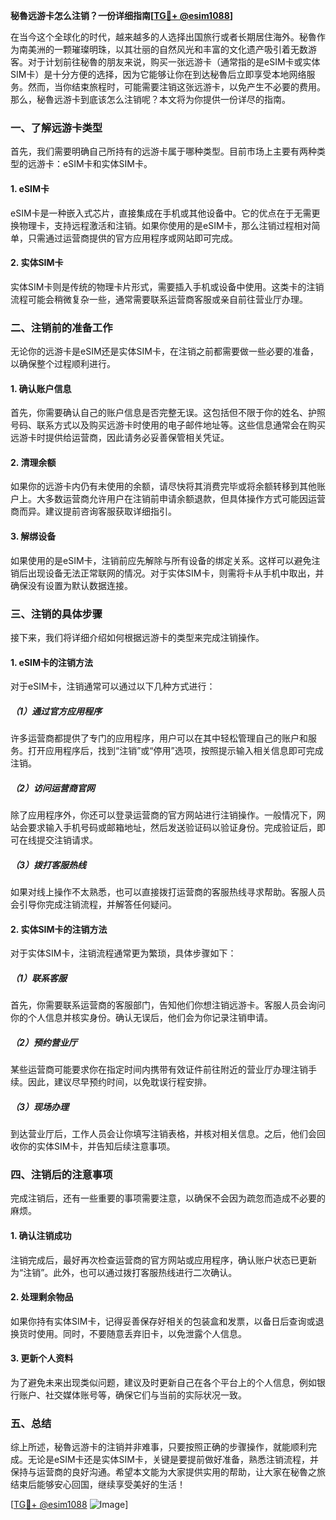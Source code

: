 **秘魯远游卡怎么注销？一份详细指南[[TG💪+ @esim1088](https://t.me/s/esim1088)]**

在当今这个全球化的时代，越来越多的人选择出国旅行或者长期居住海外。秘魯作为南美洲的一颗璀璨明珠，以其壮丽的自然风光和丰富的文化遗产吸引着无数游客。对于计划前往秘魯的朋友来说，购买一张远游卡（通常指的是eSIM卡或实体SIM卡）是十分方便的选择，因为它能够让你在到达秘魯后立即享受本地网络服务。然而，当你结束旅程时，可能需要注销这张远游卡，以免产生不必要的费用。那么，秘魯远游卡到底该怎么注销呢？本文将为你提供一份详尽的指南。

### **一、了解远游卡类型**

首先，我们需要明确自己所持有的远游卡属于哪种类型。目前市场上主要有两种类型的远游卡：eSIM卡和实体SIM卡。

#### **1. eSIM卡**
eSIM卡是一种嵌入式芯片，直接集成在手机或其他设备中。它的优点在于无需更换物理卡，支持远程激活和注销。如果你使用的是eSIM卡，那么注销过程相对简单，只需通过运营商提供的官方应用程序或网站即可完成。

#### **2. 实体SIM卡**
实体SIM卡则是传统的物理卡片形式，需要插入手机或设备中使用。这类卡的注销流程可能会稍微复杂一些，通常需要联系运营商客服或亲自前往营业厅办理。

### **二、注销前的准备工作**

无论你的远游卡是eSIM还是实体SIM卡，在注销之前都需要做一些必要的准备，以确保整个过程顺利进行。

#### **1. 确认账户信息**
首先，你需要确认自己的账户信息是否完整无误。这包括但不限于你的姓名、护照号码、联系方式以及购买远游卡时使用的电子邮件地址等。这些信息通常会在购买远游卡时提供给运营商，因此请务必妥善保管相关凭证。

#### **2. 清理余额**
如果你的远游卡内仍有未使用的余额，请尽快将其消费完毕或将余额转移到其他账户上。大多数运营商允许用户在注销前申请余额退款，但具体操作方式可能因运营商而异。建议提前咨询客服获取详细指引。

#### **3. 解绑设备**
如果使用的是eSIM卡，注销前应先解除与所有设备的绑定关系。这样可以避免注销后出现设备无法正常联网的情况。对于实体SIM卡，则需将卡从手机中取出，并确保没有设置为默认数据连接。

### **三、注销的具体步骤**

接下来，我们将详细介绍如何根据远游卡的类型来完成注销操作。

#### **1. eSIM卡的注销方法**
对于eSIM卡，注销通常可以通过以下几种方式进行：

##### **（1）通过官方应用程序**
许多运营商都提供了专门的应用程序，用户可以在其中轻松管理自己的账户和服务。打开应用程序后，找到“注销”或“停用”选项，按照提示输入相关信息即可完成注销。

##### **（2）访问运营商官网**
除了应用程序外，你还可以登录运营商的官方网站进行注销操作。一般情况下，网站会要求输入手机号码或邮箱地址，然后发送验证码以验证身份。完成验证后，即可在线提交注销请求。

##### **（3）拨打客服热线**
如果对线上操作不太熟悉，也可以直接拨打运营商的客服热线寻求帮助。客服人员会引导你完成注销流程，并解答任何疑问。

#### **2. 实体SIM卡的注销方法**
对于实体SIM卡，注销流程通常更为繁琐，具体步骤如下：

##### **（1）联系客服**
首先，你需要联系运营商的客服部门，告知他们你想注销远游卡。客服人员会询问你的个人信息并核实身份。确认无误后，他们会为你记录注销申请。

##### **（2）预约营业厅**
某些运营商可能要求你在指定时间内携带有效证件前往附近的营业厅办理注销手续。因此，建议尽早预约时间，以免耽误行程安排。

##### **（3）现场办理**
到达营业厅后，工作人员会让你填写注销表格，并核对相关信息。之后，他们会回收你的实体SIM卡，并告知后续注意事项。

### **四、注销后的注意事项**

完成注销后，还有一些重要的事项需要注意，以确保不会因为疏忽而造成不必要的麻烦。

#### **1. 确认注销成功**
注销完成后，最好再次检查运营商的官方网站或应用程序，确认账户状态已更新为“注销”。此外，也可以通过拨打客服热线进行二次确认。

#### **2. 处理剩余物品**
如果你持有实体SIM卡，记得妥善保存好相关的包装盒和发票，以备日后查询或退换货时使用。同时，不要随意丢弃旧卡，以免泄露个人信息。

#### **3. 更新个人资料**
为了避免未来出现类似问题，建议及时更新自己在各个平台上的个人信息，例如银行账户、社交媒体账号等，确保它们与当前的实际状况一致。

### **五、总结**

综上所述，秘魯远游卡的注销并非难事，只要按照正确的步骤操作，就能顺利完成。无论是eSIM卡还是实体SIM卡，关键是要提前做好准备，熟悉注销流程，并保持与运营商的良好沟通。希望本文能为大家提供实用的帮助，让大家在秘魯之旅结束后能够安心回国，继续享受美好的生活！

[[TG💪+ @esim1088](https://t.me/s/esim1088) ![Image](https://i.postimg.cc/4NQfJmqS/Snipaste-2025-05-13-00-14-12.png)]